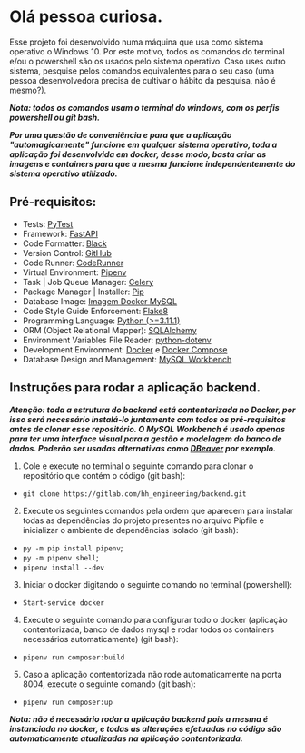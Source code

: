 
# Olá pessoa curiosa.

Esse projeto foi desenvolvido numa máquina que usa como sistema operativo o Windows 10. Por este motivo, todos os comandos do terminal e/ou o powershell são os usados pelo sistema operativo. Caso uses outro sistema, pesquise pelos comandos equivalentes para o seu caso (uma pessoa desenvolvedora precisa de cultivar o hábito da pesquisa, não é mesmo?).

***Nota: todos os comandos usam o terminal do windows, com os perfis powershell ou git bash.***

***Por uma questão de conveniência e para que a aplicação "automagicamente" funcione em qualquer sistema operativo, toda a aplicação foi desenvolvida em docker, desse modo, basta criar as imagens e containers para que a mesma funcione independentemente do sistema operativo utilizado.***

## Pré-requisitos:
* Tests: [PyTest](https://docs.pytest.org)
* Framework: [FastAPI](https://fastapi.tiangolo.com)
* Code Formatter: [Black](https://pypi.org/project/black)
* Version Control: [GitHub](https://github.com/AladinoBorges/lessery_project)
* Code Runner: [CodeRunner](https://marketplace.visualstudio.com/items?itemName=formulahendry.code-runner)
* Virtual Environment: [Pipenv](https://pipenv.pypa.io/en/latest/#install-pipenv-today)
* Task | Job Queue Manager: [Celery](https://docs.celeryq.dev/en/stable)
* Package Manager | Installer: [Pip](https://pypi.org/project/pip)
* Database Image: [Imagem Docker MySQL](https://hub.docker.com/_/mysql)
* Code Style Guide Enforcement: [Flake8](https://pypi.org/project/flake8)
* Programming Language: [Python (>=3.11.1)](https://www.python.org/downloads/release/python-3111)
* ORM (Object Relational Mapper): [SQLAlchemy](https://www.sqlalchemy.org)
* Environment Variables File Reader: [python-dotenv](https://pypi.org/project/python-dotenv)
* Development Environment: [Docker](https://www.docker.com/get-started) e [Docker Compose](https://docs.docker.com/get-started/08_using_compose)
* Database Design and Management: [MySQL Workbench](https://dev.mysql.com/doc/workbench/en)
  
## Instruções para rodar a aplicação backend.

***Atenção: toda a estrutura do backend está contentorizada no Docker, por isso será necessário instalá-lo juntamente com todos os pré-requisitos antes de clonar esse repositório. O MySQL Workbench é usado apenas para ter uma interface visual para a gestão e modelagem do banco de dados. Poderão ser usadas alternativas como [DBeaver](https://dbeaver.io/) por exemplo.***

1. Cole e execute no terminal o seguinte comando para clonar o repositório que contém o código (git bash):
  * ```git clone https://gitlab.com/hh_engineering/backend.git```

2. Execute os seguintes comandos pela ordem que aparecem para instalar todas as dependências do projeto presentes no arquivo Pipfile e inicializar o ambiente de dependências isolado (git bash):
  * ```py -m pip install pipenv```;
  * ```py -m pipenv shell```;
  * ```pipenv install --dev```

3. Iniciar o docker digitando o seguinte comando no terminal (powershell):
  * ```Start-service docker```

4. Execute o seguinte comando para configurar todo o docker (aplicação contentorizada, banco de dados mysql e rodar todos os containers necessários automaticamente) (git bash):
  * ```pipenv run composer:build```

5. Caso a aplicação contentorizada não rode automaticamente na porta 8004, execute o seguinte comando (git bash):
  * ```pipenv run composer:up``` 


***Nota: não é necessário rodar a aplicação backend pois a mesma é instanciada no docker, e todas as alterações efetuadas no código são automaticamente atualizadas na aplicação contentorizada.***
